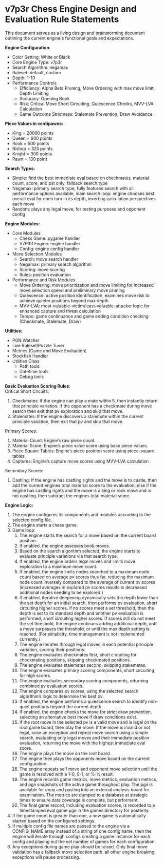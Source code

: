 # v7p3r Chess Engine Design and Evaluation Rule Statements  
This document serves as a living design and brainstorming document outlining the current engine's functional goals and expectations.

**Engine Configuration:**

* Color Setting: White or Black  
* Core Engine Type: v7p3r
* Search Algorithm: negamax
* Ruleset: default, custom
* Depth: 1-10
* Performance Controls
  * Efficiency: Alpha Beta Pruning, Move Ordering with max move limit, Depth Limiting
  * Accuracy: Opening Book
  * Risk: Critical Move Short Circuiting, Quiescence Checks, MVV-LVA Calculation
  * Game Outcome Strictness: Stalemate Prevention, Draw Avoidance

**Piece Values in centipawns:**

* King \= 20000 points  
* Queen \= 900 points  
* Rook \= 500 points  
* Bishop \= 325 points  
* Knight \= 300 points  
* Pawn \= 100 point

**Search Types:**

* Simple: find the best immediate eval based on checkmates, material count, score, and pst only, fallback search type
* Negamax: primary search type, fully featured search with all performance options available, main search loop: engine chooses best overall eval for each turn in its depth, inverting calculation perspectives each move
* Random: plays any legal move, for testing purposes and opponent config

**Engine Modules:**

* Core Modules  
  * Chess Game: pygame handler
  * V7P3R Engine: engine handler  
  * Config: engine config handler
* Move Selection Modules
  * Search: move search handler
  * Negamax: primary search algorithm
  * Scoring: move scoring
  * Rules: position evaluation
* Performance and Risk Modules
  * Move Ordering: move prioritization and move limiting for increased move selection speed and preliminary move pruning
  * Quiescence: active position identification, examines move risk to achieve quieter positions beyond max depth
  * MVV-LVA: most-valuable-victim/least-valuable-attacker logic for enhanced capture and threat calculation
  * Tempo: game continuance and game ending condition checking (Checkmate, Stalemate, Draw)

**Utilities:**

* PGN Watcher  
* Live Ruleset/Puzzle Tuner  
* Metrics (Game and Move Evaluation)  
* Stockfish Handler  
* Utilities Class  
  * Path tools  
  * Datetime tools  
  * Debug tools

**Basic Evaluation Scoring Rules:**  
Critical Short Circuits:

1. Checkmates: If the engine can play a mate within 5, then instantly return that principle variation. If the opponent has a checkmate during move search then exit that pv exploration and skip that move.  
2. Stalemates: If the engine discovers a stalemate within the current principle variation, then exit that pv and skip that move.

Primary Scores:

1. Material Count: Engine’s raw piece count.  
2. Material Score: Engine’s piece value score using base piece values.  
3. Piece Square Tables: Engine’s piece position score using piece-square tables.  
4. Captures: Engine’s capture move scores using MVV-LVA calculation.  
   

Secondary Scores:

1. Castling: If the engine has castling rights and the move is to castle, then add the current engines total material score to the evaluation, else if the engine has castling rights and the move is a king or rook move and is not castling, then subtract the engines total material score.

**Engine Logic:**

1. The engine configures its components and modules according to the selected config file.  
2. The engine starts a chess game.  
3. Game loop:  
   1. The engine starts the search for a move based on the current board position.  
   2. If enabled, the engine assesses book moves.  
   3. Based on the search algorithm selected, the engine starts to evaluate principle variations via that search type.  
   4. If enabled, the engine orders legal moves and limits move exploration to a maximum move count.  
   5. If enabled, the engine limits nodes searched to a maximum node count based on average pv scores thus far, reducing the maximum node count inversely compared to the average of current pv scores (increased averages in explored pv scores results in decreased additional nodes needing to be explored.)  
   6. If enabled, iterative deepening dynamically sets the depth lower than the set depth for an initial search, then performs pv evaluation, short circuiting higher scores. If no scores meet a set threshold, then the depth is set to its standard depth and another pv evaluation is performed, short circuiting higher scores. If scores still do not meet the set threshold, the engine continues adding additional depth, until a move surpasses the threshold, or until the max depth setting is reached. (For simplicity, time management is not implemented currently.)  
   7. The engine iterates through legal moves in each potential principle variation, scoring their positions.  
   8. The engine evaluates checkmates first, short circuiting for checkmating positions, skipping checkmated positions.  
   9. The engine evaluates stalemates second, skipping stakemates.  
   10. The engine evaluates primary scoring components, short circuiting for high scores.  
   11. The engine evaluates secondary scoring components, returning combined pv evaluation scores.  
   12. The engine compares pv scores, using the selected search algorithm’s logic to determine the best pv.  
   13. If enabled, the engine performs a quiescence search to identify non-quiet positions beyond the current depth.  
   14. If enabled, the engine checks the move for strict draw prevention, selecting an alternative best move if draw conditions exist.  
   15. If the root move in the selected pv is a valid move and is legal on the root game board, then play the move. If the move is invalid or not legal, raise an exception and repeat move search using a simple search, evaluating only legal moves and their immediate position evaluation, returning the move with the highest immediate eval score.  
   16. The engine plays the move on the root board.  
   17. The engine then plays the opponents move based on the current configuration.  
   18. The engine repeats self move and opponent move selection until the game is resolved with a 1-0, 0-1, or ½-½ result.  
   19. The engine records game metrics, move metrics, evaluation metrics, and pgn snapshots of the active game throughout play. The pgn is available for copy and pasting into an external analysis board for examination. The metrics are dumped to a database at strategic times to ensure data coverage is complete, but performant.  
   20. The final game record, including evaluation scores, is recorded to a timestamped eval game pgn in the games directory for posterity.  
4. If the game count is greater than one, a new game is automatically started based on the configured settings.  
5. If multiple config file names are passed to the engine via a CONFIG\_NAME array instead of a string of one config name, then the engine will iterate through configs creating a game instance for each config and playing out the set number of games for each configuration.  
6. Any exceptions during game play should be raised. Only final move validation has a fallback move selection path, all other engine breaking exceptions will pause processing.